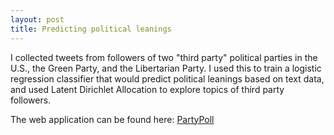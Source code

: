 ```yaml
---
layout: post
title: Predicting political leanings
---
```

I collected tweets from followers of two "third party" political parties in the U.S., the Green Party, and the Libertarian Party. 
I used this to train a logistic regression classifier that would predict political leanings based on text data, and used Latent Dirichlet Allocation to explore topics of third party followers. 

The web application can be found here: [PartyPoll](http://partypoll.co/)

